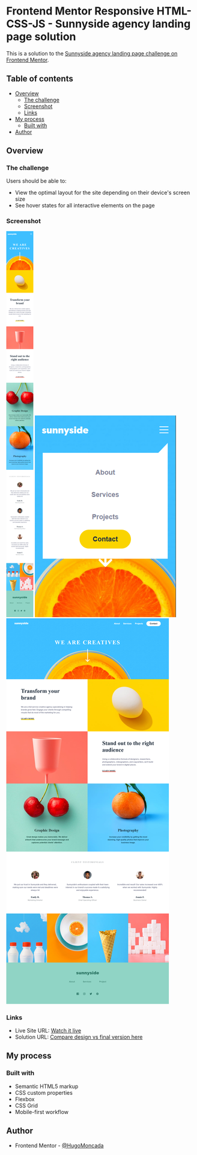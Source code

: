 # Frontend Mentor Responsive HTML-CSS-JS - Sunnyside agency landing page solution

This is a solution to the [Sunnyside agency landing page challenge on Frontend Mentor](https://www.frontendmentor.io/challenges/sunnyside-agency-landing-page-7yVs3B6ef). 

## Table of contents

- [Overview](#overview)
  - [The challenge](#the-challenge)
  - [Screenshot](#screenshot)
  - [Links](#links)
- [My process](#my-process)
  - [Built with](#built-with)
- [Author](#author)

## Overview

### The challenge

Users should be able to:

- View the optimal layout for the site depending on their device's screen size
- See hover states for all interactive elements on the page

### Screenshot

![](./images/Mobile.png)
![](./images/Menu.png)
![](./images/Desktop.png)


### Links

- Live Site URL: [Watch it live](https://sunnyside-agency-landing-page-beige.vercel.app/)
- Solution URL: [Compare design vs final version here](https://your-solution-url.com)

## My process

### Built with

- Semantic HTML5 markup
- CSS custom properties
- Flexbox
- CSS Grid
- Mobile-first workflow


## Author

- Frontend Mentor - [@HugoMoncada](https://www.frontendmentor.io/profile/HugoMoncada)

